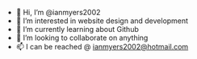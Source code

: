 - 👋 Hi, I’m @ianmyers2002
- 👀 I’m interested in website design and development
- 🌱 I’m currently learning about Github
- 💞️ I’m looking to collaborate on anything
- 📫 I can be reached @ ianmyers2002@hotmail.com

<!---
ianmyers2002/ianmyers2002 is a ✨ special ✨ repository because its `README.md` (this file) appears on your GitHub profile.
You can click the Preview link to take a look at your changes.
--->
